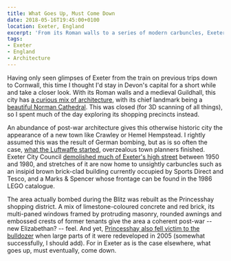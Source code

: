 ```yaml
---
title: What Goes Up, Must Come Down
date: 2018-05-16T19:45:00+0100
location: Exeter, England
excerpt: 'From its Roman walls to a series of modern carbuncles, Exeter has a curious mix of architecture -- but not nearly as much as it once did.'
tags:
- Exeter
- England
- Architecture
---
```

Having only seen glimpses of Exeter from the train on previous trips down to Cornwall, this time I thought I'd stay in Devon's capital for a short while and take a closer look. With its Roman walls and a medieval Guildhall, this city has [a curious mix of architecture][1], with its chief landmark being a [beautiful Norman Cathedral][2]. This was closed (for 3D scanning of all things), so I spent much of the day exploring its shopping precincts instead.

An abundance of post-war architecture gives this otherwise historic city the appearance of a new town like Crawley or Hemel Hempstead. I rightly assumed this was the result of German bombing, but as is so often the case, [what the Luftwaffe started][3], overzealous town planners finished. Exeter City Council [demolished much of Exeter's high street][4] between 1950 and 1980, and stretches of it are now home to unsightly carbuncles such as an insipid brown brick-clad building currently occupied by Sports Direct and Tesco, and a Marks & Spencer whose frontage can be found in the 1986 LEGO catalogue.

The area actually bombed during the Blitz was rebuilt as the Princesshay shopping district. A mix of limestone-coloured concrete and red brick, its multi-paned windows framed by protruding masonry, rounded awnings and embossed crests of former tenants give the area a coherent post-war -- new Elizabethan? -- feel. And yet, [Princesshay also fell victim to the bulldozer][5] when large parts of it were redeveloped in 2005 (somewhat successfully, I should add). For in Exeter as is the case elsewhere, what goes up, must eventually, come down.

[1]: http://www.jonestheplanner.co.uk/2013/09/exeter-phoenix.html
[2]: https://en.wikipedia.org/wiki/Exeter_Cathedral
[3]: https://en.wikipedia.org/wiki/Baedeker_Blitz
[4]: https://demolition-exeter.blogspot.co.uk/2013/04/the-destruction-of-high-street-after.html
[5]: http://www.exetermemories.co.uk/em/princesshayphotos.php
